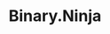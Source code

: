 ---
title: 'Binary.Ninja'
link: 'https://binary.ninja/'
summary: 'Es un IDE para hacer ingeniería inversa. Decompila, desensambla binarios, analiza estructuras y relaciones en el código más profundo..'
tags: ['education', 'back-end']
---